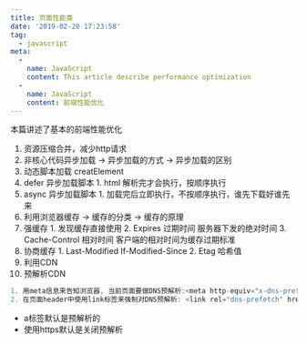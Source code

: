 ```yaml
---
title: 页面性能类
date: '2019-02-20 17:23:58'
tag: 
  - javascript
meta:
  -
    name: JavaScript
    content: This article describe performance optimization
  -
    name: JavaScript
    content: 前端性能优化
---
```

本篇讲述了基本的前端性能优化
<!-- more -->

1. 资源压缩合并，减少http请求
2. 非核心代码异步加载 -> 异步加载的方式 -> 异步加载的区别
  1. 动态脚本加载 creatElement
  2. defer  异步加载脚本
    1. html 解析完才会执行，按顺序执行
  3. async 异步加载脚本
    1. 加载完后立即执行，不按顺序执行，谁先下载好谁先来
3. 利用浏览器缓存 -> 缓存的分类 -> 缓存的原理
  1. 强缓存
    1. 发现缓存直接使用
    2. Expires  过期时间  服务器下发的绝对时间
    3. Cache-Control 相对时间  客户端的相对时间为缓存过期标准
  2. 协商缓存
    1. Last-Modified If-Modified-Since
    2. Etag 哈希值
4. 利用CDN
5. 预解析CDN
```javaScript
1. 用meta信息来告知浏览器, 当前页面要做DNS预解析:<meta http-equiv="x-dns-prefetch-control" content="on" />
2. 在页面header中使用link标签来强制对DNS预解析: <link rel="dns-prefetch" href="http://bdimg.share.baidu.com" />
```
* a标签默认是预解析的
* 使用https默认是关闭预解析

